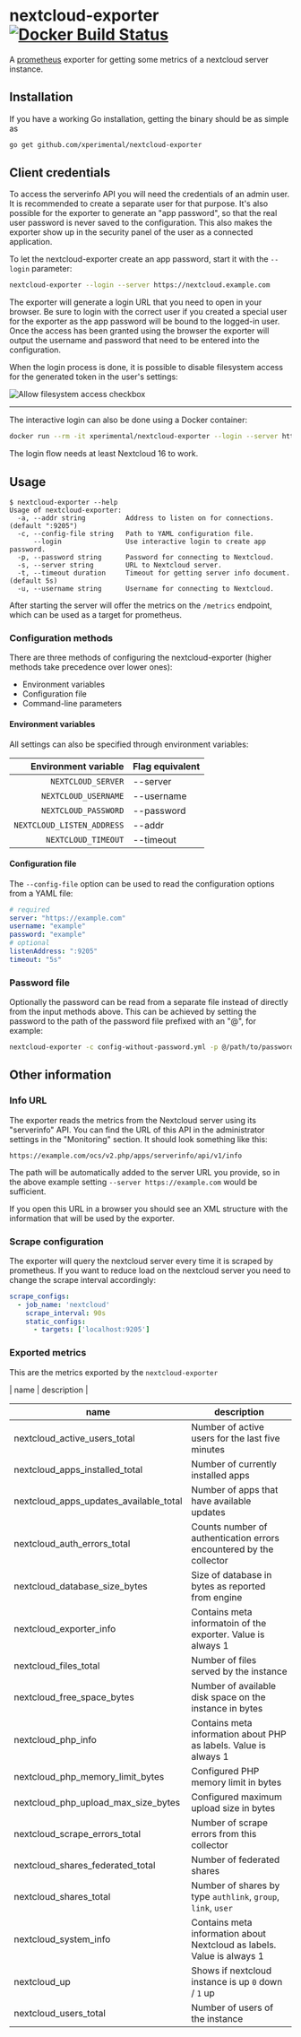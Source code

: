 # nextcloud-exporter [![Docker Build Status](https://img.shields.io/docker/cloud/build/xperimental/nextcloud-exporter.svg?style=flat-square)](https://hub.docker.com/r/xperimental/nextcloud-exporter/)

A [prometheus](https://prometheus.io) exporter for getting some metrics of a nextcloud server instance.

## Installation

If you have a working Go installation, getting the binary should be as simple as

```bash
go get github.com/xperimental/nextcloud-exporter
```

## Client credentials

To access the serverinfo API you will need the credentials of an admin user. It is recommended to create a separate user for that purpose. It's also possible for the exporter to generate an "app password", so that the real user password is never saved to the configuration. This also makes the exporter show up in the security panel of the user as a connected application.

To let the nextcloud-exporter create an app password, start it with the `--login` parameter:

```bash
nextcloud-exporter --login --server https://nextcloud.example.com
```

The exporter will generate a login URL that you need to open in your browser. Be sure to login with the correct user if you created a special user for the exporter as the app password will be bound to the logged-in user. Once the access has been granted using the browser the exporter will output the username and password that need to be entered into the configuration.

When the login process is done, it is possible to disable filesystem access for the generated token in the user's settings:

![Allow filesystem access checkbox](contrib/allow-filesystem.png)

---

The interactive login can also be done using a Docker container:

```bash
docker run --rm -it xperimental/nextcloud-exporter --login --server https://nextcloud.example.com
```

The login flow needs at least Nextcloud 16 to work.

## Usage

```plain
$ nextcloud-exporter --help
Usage of nextcloud-exporter:
  -a, --addr string          Address to listen on for connections. (default ":9205")
  -c, --config-file string   Path to YAML configuration file.
      --login                Use interactive login to create app password.
  -p, --password string      Password for connecting to Nextcloud.
  -s, --server string        URL to Nextcloud server.
  -t, --timeout duration     Timeout for getting server info document. (default 5s)
  -u, --username string      Username for connecting to Nextcloud.
```

After starting the server will offer the metrics on the `/metrics` endpoint, which can be used as a target for prometheus.

### Configuration methods

There are three methods of configuring the nextcloud-exporter (higher methods take precedence over lower ones):

- Environment variables
- Configuration file
- Command-line parameters

#### Environment variables

All settings can also be specified through environment variables:

|    Environment variable    | Flag equivalent |
| -------------------------: | :-------------- |
|         `NEXTCLOUD_SERVER` | --server        |
|       `NEXTCLOUD_USERNAME` | --username      |
|       `NEXTCLOUD_PASSWORD` | --password      |
| `NEXTCLOUD_LISTEN_ADDRESS` | --addr          |
|        `NEXTCLOUD_TIMEOUT` | --timeout       |

#### Configuration file

The `--config-file` option can be used to read the configuration options from a YAML file:

```yaml
# required
server: "https://example.com"
username: "example"
password: "example"
# optional
listenAddress: ":9205"
timeout: "5s"
```

### Password file

Optionally the password can be read from a separate file instead of directly from the input methods above. This can be achieved by setting the password to the path of the password file prefixed with an "@", for example:

```bash
nextcloud-exporter -c config-without-password.yml -p @/path/to/passwordfile
```

## Other information

### Info URL

The exporter reads the metrics from the Nextcloud server using its "serverinfo" API. You can find the URL of this API in the administrator settings in the "Monitoring" section. It should look something like this:

```plain
https://example.com/ocs/v2.php/apps/serverinfo/api/v1/info
```

The path will be automatically added to the server URL you provide, so in the above example setting `--server https://example.com` would be sufficient.

If you open this URL in a browser you should see an XML structure with the information that will be used by the exporter.

### Scrape configuration

The exporter will query the nextcloud server every time it is scraped by prometheus. If you want to reduce load on the nextcloud server you need to change the scrape interval accordingly:

```yml
scrape_configs:
  - job_name: 'nextcloud'
    scrape_interval: 90s
    static_configs:
      - targets: ['localhost:9205']
```

### Exported metrics

This are the metrics exported by the `nextcloud-exporter`

| name | description |

| name                                   | description                                                            |
|----------------------------------------|------------------------------------------------------------------------|
| nextcloud_active_users_total           | Number of active users for the last five minutes                       |
| nextcloud_apps_installed_total         | Number of currently installed apps                                     |
| nextcloud_apps_updates_available_total | Number of apps that have available updates                             |
| nextcloud_auth_errors_total            | Counts number of authentication errors encountered by the collector    |
| nextcloud_database_size_bytes          | Size of database in bytes as reported from engine                      |
| nextcloud_exporter_info                | Contains meta informatoin of the exporter. Value is always 1           |
| nextcloud_files_total                  | Number of files served by the instance                                 |
| nextcloud_free_space_bytes             | Number of available disk space on the instance in bytes                |
| nextcloud_php_info                     | Contains meta information about PHP as labels. Value is always 1       |
| nextcloud_php_memory_limit_bytes       | Configured PHP memory limit in bytes                                   |
| nextcloud_php_upload_max_size_bytes    | Configured maximum upload size in bytes                                |
| nextcloud_scrape_errors_total          | Number of scrape errors from this collector                            |
| nextcloud_shares_federated_total       | Number of federated shares                                             |
| nextcloud_shares_total                 | Number of shares by type `authlink`, `group`, `link`, `user`           |
| nextcloud_system_info                  | Contains meta information about Nextcloud as labels. Value is always 1 |
| nextcloud_up                           | Shows if nextcloud instance is up `0` down / `1` up                    |
| nextcloud_users_total                  | Number of users of the instance                                        |
